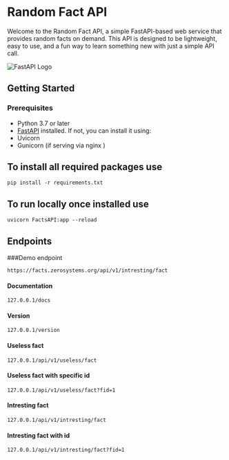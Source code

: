 # Random Fact API

Welcome to the Random Fact API, a simple FastAPI-based web service that provides random facts on demand. This API is designed to be lightweight, easy to use, and a fun way to learn something new with just a simple API call.

![FastAPI Logo](https://fastapi.tiangolo.com/img/logo-margin/logo-teal.png)

## Getting Started

### Prerequisites

- Python 3.7 or later
- [FastAPI](https://fastapi.tiangolo.com/) installed. If not, you can install it using:
- Uvicorn
- Gunicorn (if serving via nginx )

## To install all required packages use
  ```
 pip install -r requirements.txt

```

## To run locally once installed use
```
uvicorn FactsAPI:app --reload
```

## Endpoints

###Demo endpoint

```
https://facts.zerosystems.org/api/v1/intresting/fact
```

#### Documentation
```
127.0.0.1/docs

```

#### Version
```
127.0.0.1/version
```


#### Useless fact
```
127.0.0.1/api/v1/useless/fact

```

#### Useless fact with specific id
```
127.0.0.1/api/v1/useless/fact?fid=1

```

#### Intresting fact
```
127.0.0.1/api/v1/intresting/fact

```

#### Intresting fact with id
```
127.0.0.1/api/v1/intresting/fact?fid=1
